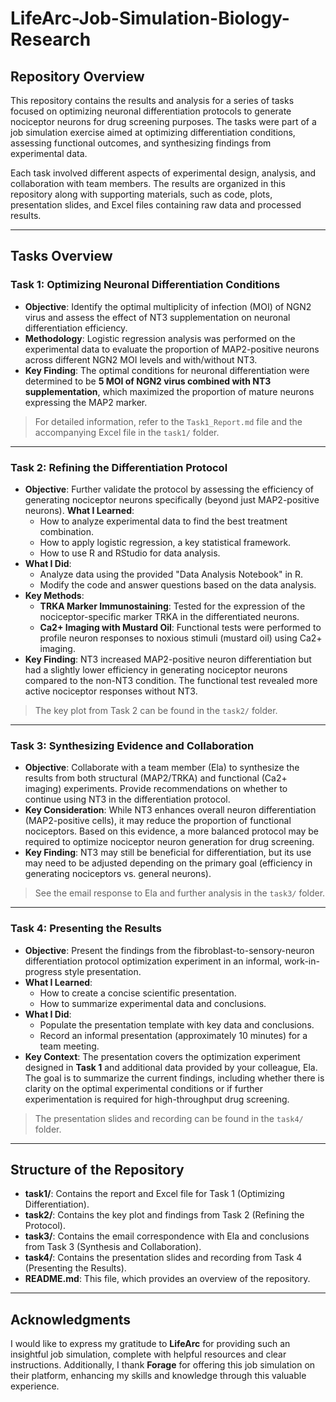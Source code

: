 # LifeArc-Job-Simulation-Biology-Research

## Repository Overview

This repository contains the results and analysis for a series of tasks focused on optimizing neuronal differentiation protocols to generate nociceptor neurons for drug screening purposes. The tasks were part of a job simulation exercise aimed at optimizing differentiation conditions, assessing functional outcomes, and synthesizing findings from experimental data.

Each task involved different aspects of experimental design, analysis, and collaboration with team members. The results are organized in this repository along with supporting materials, such as code, plots, presentation slides, and Excel files containing raw data and processed results.

---

## Tasks Overview

### **Task 1: Optimizing Neuronal Differentiation Conditions**

- **Objective**: Identify the optimal multiplicity of infection (MOI) of NGN2 virus and assess the effect of NT3 supplementation on neuronal differentiation efficiency.
- **Methodology**: Logistic regression analysis was performed on the experimental data to evaluate the proportion of MAP2-positive neurons across different NGN2 MOI levels and with/without NT3.
- **Key Finding**: The optimal conditions for neuronal differentiation were determined to be **5 MOI of NGN2 virus combined with NT3 supplementation**, which maximized the proportion of mature neurons expressing the MAP2 marker.

> For detailed information, refer to the `Task1_Report.md` file and the accompanying Excel file in the `task1/` folder.

---

### **Task 2: Refining the Differentiation Protocol**

- **Objective**: Further validate the protocol by assessing the efficiency of generating nociceptor neurons specifically (beyond just MAP2-positive neurons).
**What I Learned**:
  - How to analyze experimental data to find the best treatment combination.
  - How to apply logistic regression, a key statistical framework.
  - How to use R and RStudio for data analysis.
- **What I Did**:
  - Analyze data using the provided "Data Analysis Notebook" in R.
  - Modify the code and answer questions based on the data analysis.
- **Key Methods**:
  - **TRKA Marker Immunostaining**: Tested for the expression of the nociceptor-specific marker TRKA in the differentiated neurons.
  - **Ca2+ Imaging with Mustard Oil**: Functional tests were performed to profile neuron responses to noxious stimuli (mustard oil) using Ca2+ imaging.
- **Key Finding**: NT3 increased MAP2-positive neuron differentiation but had a slightly lower efficiency in generating nociceptor neurons compared to the non-NT3 condition. The functional test revealed more active nociceptor responses without NT3.

> The key plot from Task 2 can be found in the `task2/` folder.

---

### **Task 3: Synthesizing Evidence and Collaboration**

- **Objective**: Collaborate with a team member (Ela) to synthesize the results from both structural (MAP2/TRKA) and functional (Ca2+ imaging) experiments. Provide recommendations on whether to continue using NT3 in the differentiation protocol.
- **Key Consideration**: While NT3 enhances overall neuron differentiation (MAP2-positive cells), it may reduce the proportion of functional nociceptors. Based on this evidence, a more balanced protocol may be required to optimize nociceptor neuron generation for drug screening.
- **Key Finding**: NT3 may still be beneficial for differentiation, but its use may need to be adjusted depending on the primary goal (efficiency in generating nociceptors vs. general neurons).

> See the email response to Ela and further analysis in the `task3/` folder.

---

### **Task 4: Presenting the Results**

- **Objective**: Present the findings from the fibroblast-to-sensory-neuron differentiation protocol optimization experiment in an informal, work-in-progress style presentation.
- **What I Learned**:
  - How to create a concise scientific presentation.
  - How to summarize experimental data and conclusions.
- **What I Did**:
  - Populate the presentation template with key data and conclusions.
  - Record an informal presentation (approximately 10 minutes) for a team meeting.
- **Key Context**: The presentation covers the optimization experiment designed in **Task 1** and additional data provided by your colleague, Ela. The goal is to summarize the current findings, including whether there is clarity on the optimal experimental conditions or if further experimentation is required for high-throughput drug screening.
  
> The presentation slides and recording can be found in the `task4/` folder.

---

## Structure of the Repository

- **task1/**: Contains the report and Excel file for Task 1 (Optimizing Differentiation).
- **task2/**: Contains the key plot and findings from Task 2 (Refining the Protocol).
- **task3/**: Contains the email correspondence with Ela and conclusions from Task 3 (Synthesis and Collaboration).
- **task4/**: Contains the presentation slides and recording from Task 4 (Presenting the Results).
- **README.md**: This file, which provides an overview of the repository.

---

## Acknowledgments
I would like to express my gratitude to **LifeArc** for providing such an insightful job simulation, complete with helpful resources and clear instructions. Additionally, I thank **Forage** for offering this job simulation on their platform, enhancing my skills and knowledge through this valuable experience.

